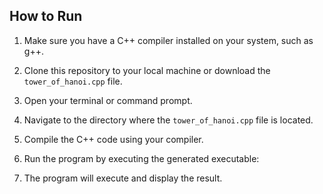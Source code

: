 
## How to Run

1. Make sure you have a C++ compiler installed on your system, such as g++.

2. Clone this repository to your local machine or download the `tower_of_hanoi.cpp` file.

3. Open your terminal or command prompt.

4. Navigate to the directory where the `tower_of_hanoi.cpp` file is located.

5. Compile the C++ code using your compiler.

6. Run the program by executing the generated executable:

7. The program will execute and display the result.